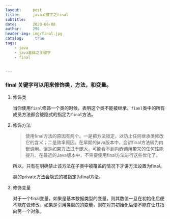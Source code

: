 ```yaml
---
layout:     post
title:      java关键字之final
subtitle:   
date:       2020-06-08
author:     298
header-img: img/final.jpg
catalog: 	 true
tags:
    - java
    - java基础之关键字
    - final


---
```




### final 关键字可以用来修饰类，方法，和变量。

1. 修饰类

   当你使用`fianl`修饰一个类的时候，表明这个类不能被继承。`fianl`类中的所有成员方法都会被隐式的指定为`final`方法。

2. 修饰方法

   >使用final方法的原因有两个。一是把方法锁定，以防止任何继承类修改它的含义；二是效率原因。在早期的java版本中，会讲final方法转为内嵌调用。但是如果方法过于庞大，可能看不到内嵌调用带来的任何性能提升。在最近的Java版本中，不需要使用final方法进行这些优化了。

   所以，只有在明确禁止该方法在子类中被覆盖的情况下才讲方法设置为final。

   类的private方法会隐式的被指定为final方法。

3. 修饰变量

   对于一个final变量，如果是基本数据类型的变量，则其数值一旦在初始化后便不能在做修改。如果是引用类型的的变量，则在对其初始化后便不能在让其指向另一个对象。




